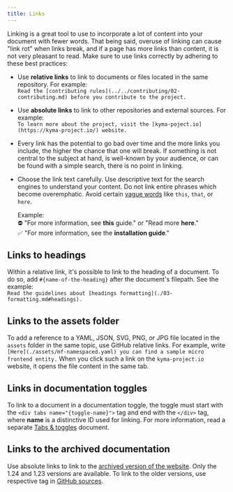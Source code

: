```yaml
---
title: Links
---
```


Linking is a great tool to use to incorporate a lot of content into your document with fewer words. That being said, overuse of linking can cause "link rot" when links break, and if a page has more links than content, it is not very pleasant to read. Make sure to use links correctly by adhering to these best practices:

- Use **relative links** to link to documents or files located in the same repository. For example:<br>
  ```Read the [contributing rules](../../contributing/02-contributing.md) before you contribute to the project.```

- Use **absolute links** to link to other repositories and external sources. For example:<br>
  ```To learn more about the project, visit the [kyma-poject.io](https://kyma-project.io/) website.```

- Every link has the potential to go bad over time and the more links you include, the higher the chance that one will break. If something is not central to the subject at hand, is well-known by your audience, or can be found with a simple search, there is no point in linking.
- Choose the link text carefully. Use descriptive text for the search engines to understand your content. Do not link entire phrases which become overemphatic. Avoid certain [vague words](https://web.dev/link-text/#how-the-lighthouse-link-text-audit-fails) like `this`, `that`, or `here`.

    Example:  
     ⛔️ "For more information, see **this** guide." or "Read more **here**."   
     ✅ "For more information, see the **installation guide**."  

## Links to headings

Within a relative link, it's possible to link to the heading of a document. To do so, add `#{name-of-the-heading}` after the document's filepath. See the example:<br>
```Read the guidelines about [headings formatting](./03-formatting.md#headings).```      

## Links to the assets folder

To add a reference to a YAML, JSON, SVG, PNG, or JPG file located in the `assets` folder in the same topic, use GitHub relative links. For example, write `[Here](./assets/mf-namespaced.yaml) you can find a sample micro frontend entity.` When you click such a link on the `kyma-project.io` website, it opens the file content in the same tab.

## Links in documentation toggles

To link to a document in a documentation toggle, the toggle must start with the `<div tabs name="{toggle-name}">` tag and end with the `</div>` tag, where **name** is a distinctive ID used for linking. For more information, read a separate [Tabs & toggles](./05-tabs.md) document.

## Links to the archived documentation

Use absolute links to link to the [archived version of the website](https://kyma-project-old.netlify.app/docs/root/kyma). Only the 1.24 and 1.23 versions are available. To link to the older versions, use respective tag in [GitHub sources](https://github.com/kyma-project/kyma/tree/main/docs).

